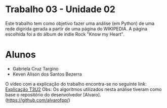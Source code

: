 # Trabalho 03 - Unidade 02
Este trabalho tem como objetivo fazer uma análise (em Python) de uma rede digirida gerada a partir de uma página do WIKIPEDIA. A página escolhida foi a do álbum de indie Rock "Know my Heart".

# Alunos
- Gabriela Cruz Targino 
- Keven Alison dos Santos Bezerra

O vídeo com a explicação do trabalho encontra-se no seguinte link:
[Explicação T3U2](https://drive.google.com/file/d/1nxj1UIcBBA7tGQI-972MHAl2XkLSM0ds/view?usp=sharing)
Obs: Os algoritmos utilizados nesta análise tiveram como base o repositório do desenvolvedor [Alvaro].(https://github.com/alvarofpp/)